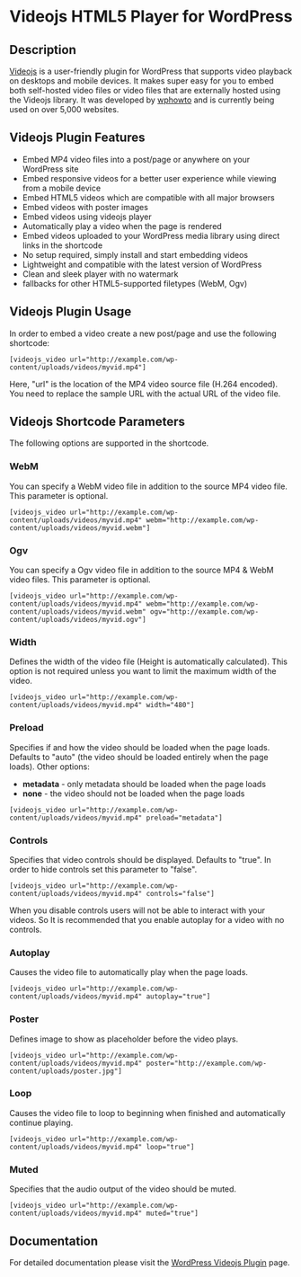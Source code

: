 # Videojs HTML5 Player for WordPress

## Description

[Videojs](https://wphowto.net/videojs-html5-player-for-wordpress-757) is a user-friendly plugin for WordPress that supports video playback on desktops and mobile devices. It makes super easy for you to embed both self-hosted video files or video files that are externally hosted using the Videojs library. It was developed by [wphowto](https://wphowto.net/) and is currently being used on over 5,000 websites.

## Videojs Plugin Features

* Embed MP4 video files into a post/page or anywhere on your WordPress site
* Embed responsive videos for a better user experience while viewing from a mobile device
* Embed HTML5 videos which are compatible with all major browsers
* Embed videos with poster images
* Embed videos using videojs player
* Automatically play a video when the page is rendered
* Embed videos uploaded to your WordPress media library using direct links in the shortcode
* No setup required, simply install and start embedding videos
* Lightweight and compatible with the latest version of WordPress
* Clean and sleek player with no watermark
* fallbacks for other HTML5-supported filetypes (WebM, Ogv)

## Videojs Plugin Usage

In order to embed a video create a new post/page and use the following shortcode:
```
[videojs_video url="http://example.com/wp-content/uploads/videos/myvid.mp4"]
```
Here, "url" is the location of the MP4 video source file (H.264 encoded). You need to replace the sample URL with the actual URL of the video file.

## Videojs Shortcode Parameters

The following options are supported in the shortcode.

### WebM

You can specify a WebM video file in addition to the source MP4 video file. This parameter is optional.
```
[videojs_video url="http://example.com/wp-content/uploads/videos/myvid.mp4" webm="http://example.com/wp-content/uploads/videos/myvid.webm"]
```
### Ogv

You can specify a Ogv video file in addition to the source MP4 & WebM video files. This parameter is optional.
```
[videojs_video url="http://example.com/wp-content/uploads/videos/myvid.mp4" webm="http://example.com/wp-content/uploads/videos/myvid.webm" ogv="http://example.com/wp-content/uploads/videos/myvid.ogv"]
```
### Width

Defines the width of the video file (Height is automatically calculated). This option is not required unless you want to limit the maximum width of the video.
```
[videojs_video url="http://example.com/wp-content/uploads/videos/myvid.mp4" width="480"]
```
### Preload

Specifies if and how the video should be loaded when the page loads. Defaults to "auto" (the video should be loaded entirely when the page loads). Other options:

* **metadata** - only metadata should be loaded when the page loads
* **none** - the video should not be loaded when the page loads
```
[videojs_video url="http://example.com/wp-content/uploads/videos/myvid.mp4" preload="metadata"]
```
### Controls

Specifies that video controls should be displayed. Defaults to "true". In order to hide controls set this parameter to "false".
```
[videojs_video url="http://example.com/wp-content/uploads/videos/myvid.mp4" controls="false"]
```
When you disable controls users will not be able to interact with your videos. So It is recommended that you enable autoplay for a video with no controls.

### Autoplay

Causes the video file to automatically play when the page loads.
```
[videojs_video url="http://example.com/wp-content/uploads/videos/myvid.mp4" autoplay="true"]
```
### Poster

Defines image to show as placeholder before the video plays.
```
[videojs_video url="http://example.com/wp-content/uploads/videos/myvid.mp4" poster="http://example.com/wp-content/uploads/poster.jpg"]
```
### Loop

Causes the video file to loop to beginning when finished and automatically continue playing.
```
[videojs_video url="http://example.com/wp-content/uploads/videos/myvid.mp4" loop="true"]
```
### Muted

Specifies that the audio output of the video should be muted.
```
[videojs_video url="http://example.com/wp-content/uploads/videos/myvid.mp4" muted="true"]
```
## Documentation

For detailed documentation please visit the [WordPress Videojs Plugin](https://wphowto.net/videojs-html5-player-for-wordpress-757) page.
